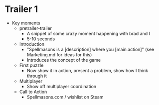 # Trailer 1
- Key moments
    - pretrailer-trailer
        - A snippet of some crazy moment happening with brad and I
        - 5-10 seconds
    - Introduction
        - "Spellmasons is a [description] where you [main action]" (see Marketing.md for ideas for this)
        - Introduces the concept of the game
    - First puzzle
        - Now show it in action, present a problem, show how I think through it
    - Multiplayer
        - Show off multiplayer coordination
    - Call to Action
        - Spellmasons.com / wishlist on Steam

